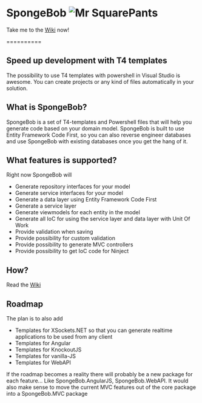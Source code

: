 # SpongeBob ![Mr SquarePants](http://xsockets.net/$2/file/spongebob.gif)

Take me to the [Wiki](https://github.com/codeplanner/SpongeBob/wiki/1.-Home) now!

==========

## Speed up development with T4 templates
The possibility to use T4 templates with powershell in Visual Studio is awesome. 
You can create projects or any kind of files automatically in your solution.

## What is SpongeBob?
SpongeBob is a set of T4-templates and Powershell files that will help you generate code based on your domain model.
SpongeBob is built to use Entity Framework Code First, so you can also reverse engineer databases and use SpongeBob with existing databases once you get the hang of it.

## What features is supported?
Right now SpongeBob will

 - Generate repository interfaces for your model
 - Generate service interfaces for your model
 - Generate a data layer using Entity Framework Code First
 - Generate a service layer
 - Generate viewmodels for each entity in the model
 - Generate all IoC for using the service layer and data layer with Unit Of Work
 - Provide validation when saving
 - Provide possibility for custom validation
 - Provide possibility to generate MVC controllers
 - Provide possibility to get IoC code for Ninject

## How?

Read the [Wiki](https://github.com/codeplanner/SpongeBob/wiki/1.-Home)

## Roadmap
The plan is to also add

 - Templates for XSockets.NET so that you can generate realtime applications to be used from any client
 - Templates for Angular
 - Templates for KnockoutJS
 - Templates for vanilla-JS
 - Templates for WebAPI

If the roadmap becomes a reality there will probably be a new package for each feature... Like SpongeBob.AngularJS, SpongeBob.WebAPI.
It would also make sense to move the current MVC features out of the core package into a SpongeBob.MVC package
